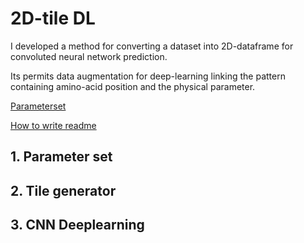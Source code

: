 # 2D-tile DL
I developed a method for converting a dataset into 2D-dataframe for convoluted neural network prediction.

Its permits data augmentation for deep-learning linking the pattern containing amino-acid position and the physical parameter.

[Parameterset](#Parameterset)

[How to write readme](https://docs.github.com/ja/github/writing-on-github/basic-writing-and-formatting-syntax)




## 1. Parameter set





## 2. Tile generator






## 3. CNN Deeplearning



